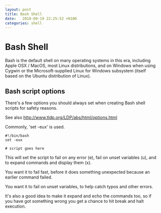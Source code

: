 ```yaml
---
layout: post
title: Bash Shell
date:   2018-09-19 22:25:52 +0100
categories: shell
---
```

Bash Shell
==========
Bash is the default shell on many operating systems in this era, including Apple OSX / MacOS, most Linux distributions, and on Windows when using Cygwin or the Microsoft-supplied Linux for Windows subsystem (itself based on the Ubuntu distribution of Linux).

Bash script options
-------------------

There's a few options you should always set when creating Bash shell scripts for safety reasons.

See also <http://www.tldp.org/LDP/abs/html/options.html>

Commonly, 'set -eux' is used.

    #!/bin/bash
    set -eux

    # script goes here

This will set the script to fail on any error (e), fail on unset
variables (u), and to expand commands and display them (x).

You want it to fail fast, before it does something unexpected because an earlier command failed.

You want it to fail on unset variables, to help catch typos and other errors.

It's also a good idea to make it expand and echo the commands too, so if you have got something wrong you get a chance to hit break and halt execution.

